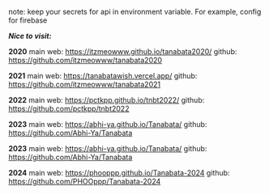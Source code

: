 note: keep your secrets for api in environment variable. For example, config for firebase

***Nice to visit:***

**2020**
main web: https://itzmeowww.github.io/tanabata2020/
github: https://github.com/itzmeowww/tanabata2020

**2021**
main web: https://tanabatawish.vercel.app/
github: https://github.com/itzmeowww/tanabata2021

**2022**
main web: https://pctkpp.github.io/tnbt2022/
github: https://github.com/pctkpp/tnbt2022

**2023**
main web: https://abhi-ya.github.io/Tanabata/
github: https://github.com/Abhi-Ya/Tanabata

**2023**
main web: https://abhi-ya.github.io/Tanabata/
github: https://github.com/Abhi-Ya/Tanabata

**2024**
main web: https://phooppp.github.io/Tanabata-2024
github: https://github.com/PHOOppp/Tanabata-2024
